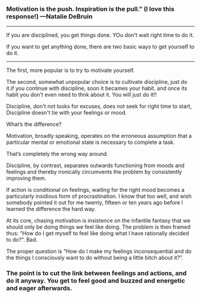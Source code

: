 ### Motivation is the push. Inspiration is the pull.” (I love this response!) —Natalie DeBruin
----
If you are disciplined, you get things done. YOu don't wait right time to do it. 


If you want to get anything done, there are two basic ways to get yourself to do it.  
___

The first, more popular is to try to motivate yourself.

The second, somewhat unpopular choice is to cultivate discipline, just do it.if you continue with discipline, soon it becames your habit. and 
once its habit you don't even need to thnk about it. You will just do it!!

Discipline, don't not looks for excuses, does not seek for right time to start, Discipline doesn't tie with your feelings or mood.  


What’s the difference?


Motivation, broadly speaking, operates on the erroneous assumption that a particular mental or emotional state is necessary to complete a task.

That’s completely the wrong way around.

Discipline, by contrast, separates outwards functioning from moods and feelings and thereby ironically circumvents the problem by consistently improving them.

If action is conditional on feelings, waiting for the right mood becomes a particularly insidious form of procrastination. I know that too well, and wish somebody pointed it out for me twenty, fifteen or ten years ago before I learned the difference the hard way.


At its core, chasing motivation is insistence on the infantile fantasy that we should only be doing things we feel like doing. The problem is then framed thus: “How do I get myself to feel like doing what I have rationally decided to do?”. Bad.

The proper question is “How do I make my feelings inconsequential and do the things I consciously want to do without being a little bitch about it?”.

### The point is to cut the link between feelings and actions, and do it anyway. You get to feel good and buzzed and energetic and eager afterwards.
